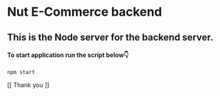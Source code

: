 # Nut E-Commerce backend 

## This is the Node server for the backend server. 

#### To start application run the script below👇️

`npm start`

[[ Thank you ]]